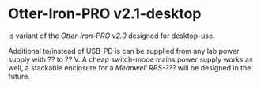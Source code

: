 # Otter-Iron-PRO v2.1-desktop

is variant of the _Otter-Iron-PRO v2.0_ designed for desktop-use.

Additional to/instead of USB-PD is can be supplied from any lab power supply with ?? to ?? V.
A cheap switch-mode mains power supply works as well, a stackable enclosure for a  _Meanwell RPS-???_ will be designed in the future.
